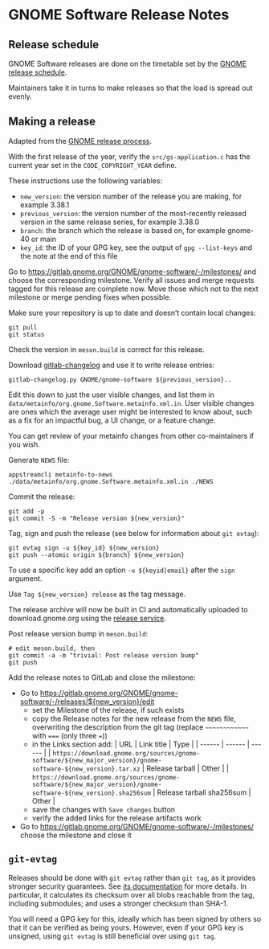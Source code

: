 GNOME Software Release Notes
===

Release schedule
---

GNOME Software releases are done on the timetable set by the [GNOME release schedule](https://release.gnome.org/calendar/).

Maintainers take it in turns to make releases so that the load is spread out evenly.

Making a release
---

Adapted from the [GNOME release process](https://handbook.gnome.org/maintainers/making-a-release.html).

With the first release of the year, verify the `src/gs-application.c` has the current year set in the `CODE_COPYRIGHT_YEAR` define.

These instructions use the following variables:
 - `new_version`: the version number of the release you are making, for example 3.38.1
 - `previous_version`: the version number of the most-recently released version in the same release series, for example 3.38.0
 - `branch`: the branch which the release is based on, for example gnome-40 or main
 - `key_id`: the ID of your GPG key, see the output of `gpg --list-keys` and the note at the end of this file

Go to https://gitlab.gnome.org/GNOME/gnome-software/-/milestones/ and
choose the corresponding milestone. Verify all issues and merge requests
tagged for this release are complete now. Move those which not to the next
milestone or merge pending fixes when possible.

Make sure your repository is up to date and doesn’t contain local changes:
```
git pull
git status
```

Check the version in `meson.build` is correct for this release.

Download
[gitlab-changelog](https://gitlab.gnome.org/pwithnall/gitlab-changelog) and use
it to write release entries:
```
gitlab-changelog.py GNOME/gnome-software ${previous_version}..
```

Edit this down to just the user visible changes, and list them in
`data/metainfo/org.gnome.Software.metainfo.xml.in`. User visible changes are ones
which the average user might be interested to know about, such as a fix for an
impactful bug, a UI change, or a feature change.

You can get review of your metainfo changes from other co-maintainers if you wish.

Generate `NEWS` file:
```
appstreamcli metainfo-to-news ./data/metainfo/org.gnome.Software.metainfo.xml.in ./NEWS
```

Commit the release:
```
git add -p
git commit -S -m "Release version ${new_version}"
```

Tag, sign and push the release (see below for information about `git evtag`):
```
git evtag sign -u ${key_id} ${new_version}
git push --atomic origin ${branch} ${new_version}
```
To use a specific key add an option `-u ${keyid|email}` after the `sign` argument.

Use `Tag ${new_version} release` as the tag message.

The release archive will now be built in CI and automatically uploaded to
download.gnome.org using the
[release service](https://gitlab.gnome.org/Infrastructure/openshift-images/gnome-release-service).

Post release version bump in `meson.build`:
```
# edit meson.build, then
git commit -a -m "trivial: Post release version bump"
git push
```

Add the release notes to GitLab and close the milestone:
 - Go to https://gitlab.gnome.org/GNOME/gnome-software/-/releases/${new_version}/edit
   - set the Milestone of the release, if such exists
   - copy the Release notes for the new release from the `NEWS` file, overwriting
     the description from the git tag
     (replace `~~~~~~~~~~~~` with `===` (only three `=`))
   - in the Links section add:
     | URL | Link title | Type |
     | ------ | ------ | ------ |
     | `https://download.gnome.org/sources/gnome-software/${new_major_version}/gnome-software-${new_version}.tar.xz` | Release tarball | Other |
     | `https://download.gnome.org/sources/gnome-software/${new_major_version}/gnome-software-${new_version}.sha256sum` | Release tarball sha256sum | Other |
   - save the changes with `Save changes` button
   - verify the added links for the release artifacts work
 - Go to https://gitlab.gnome.org/GNOME/gnome-software/-/milestones/
   choose the milestone and close it

`git-evtag`
---

Releases should be done with `git evtag` rather than `git tag`, as it provides
stronger security guarantees. See
[its documentation](https://github.com/cgwalters/git-evtag) for more details.
In particular, it calculates its checksum over all blobs reachable from the tag,
including submodules; and uses a stronger checksum than SHA-1.

You will need a GPG key for this, ideally which has been signed by others so
that it can be verified as being yours. However, even if your GPG key is
unsigned, using `git evtag` is still beneficial over using `git tag`.
